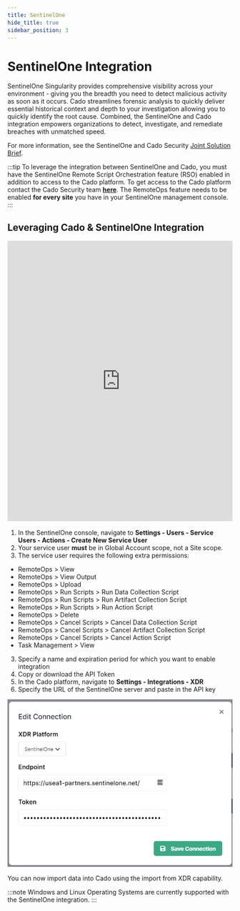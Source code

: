 ```yaml
---
title: SentinelOne
hide_title: true
sidebar_position: 3
---
```


# SentinelOne Integration
SentinelOne Singularity provides comprehensive visibility across your environment - giving you the breadth you need to detect malicious activity as soon as it occurs. Cado streamlines forensic analysis to quickly deliver essential historical context and depth to your investigation allowing you to quickly identify the root cause. Combined, the SentinelOne and Cado integration empowers organizations to detect, investigate, and remediate breaches with unmatched speed.

For more information, see the SentinelOne and Cado Security [Joint Solution Brief](https://assets.sentinelone.com/cado-jointsb).

:::tip
To leverage the integration between SentinelOne and Cado, you must have the SentinelOne Remote Script Orchestration feature (RSO) enabled in addition to access to the Cado platform. To get access to the Cado platform contact the Cado Security team **[here](http://offers.cadosecurity.com/cado-s1-integration-get-in-touch)**. The RemoteOps feature needs to be enabled **for every site** you have in your SentinelOne management console. 
:::

## Leveraging Cado & SentinelOne Integration

<iframe width="100%" height="628" src="https://www.youtube.com/embed/iIJjp28G6sk" title="Integrating SentinelOne with Cado Response" frameborder="0" allowfullscreen></iframe>

1. In the SentinelOne console, navigate to **Settings - Users - Service Users - Actions - Create New Service User**
2. Your service user **must** be in Global Account scope, not a Site scope.
3. The service user requires the following extra permissions:
- RemoteOps > View
- RemoteOps > View Output
- RemoteOps > Upload
- RemoteOps > Run Scripts > Run Data Collection Script
- RemoteOps > Run Scripts > Run Artifact Collection Script
- RemoteOps > Run Scripts > Run Action Script
- RemoteOps > Delete
- RemoteOps > Cancel Scripts > Cancel Data Collection Script
- RemoteOps > Cancel Scripts > Cancel Artifact Collection Script
- RemoteOps > Cancel Scripts > Cancel Action Script
- Task Management > View 
3. Specify a name and expiration period for which you want to enable integration
4. Copy or download the API Token
5. In the Cado platform, navigate to **Settings - Integrations - XDR** 
6. Specify the URL of the SentinelOne server and paste in the API key

![SentinelOne Integration](/img/s1-integration.png)

You can now import data into Cado using the import from XDR capability.

:::note
 Windows and Linux Operating Systems are currently supported with the SentinelOne integration. 
:::
